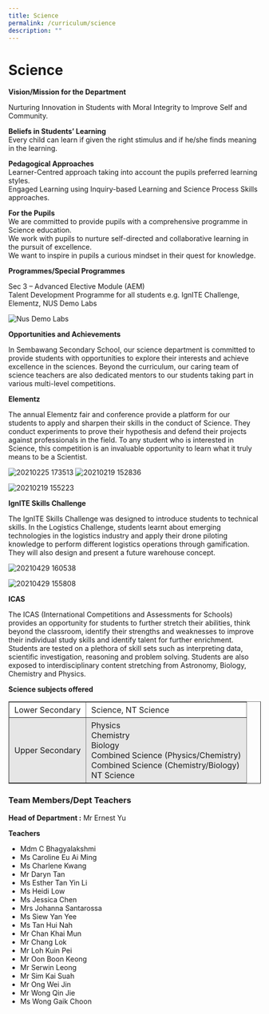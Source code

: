 ```yaml
---
title: Science
permalink: /curriculum/science
description: ""
---
```

Science
=======

**Vision/Mission for the Department**

Nurturing Innovation in Students with Moral Integrity to Improve Self and Community.

**Beliefs in Students’ Learning**  
Every child can learn if given the right stimulus and if he/she finds meaning in the learning.

**Pedagogical Approaches**  
Learner-Centred approach taking into account the pupils preferred learning styles.  
Engaged Learning using Inquiry-based Learning and Science Process Skills approaches.

**For the Pupils**  
We are committed to provide pupils with a comprehensive programme in Science education.  
We work with pupils to nurture self-directed and collaborative learning in the pursuit of excellence.  
We want to inspire in pupils a curious mindset in their quest for knowledge.

**Programmes/Special Programmes**

Sec 3 – Advanced Elective Module (AEM)  
Talent Development Programme for all students e.g. IgnITE Challenge, Elementz, NUS Demo Labs

![Nus Demo Labs](https://sembawangsec.moe.edu.sg/wp-content/uploads/2021/11/NUS-demo-labs.jpg)

**Opportunities and Achievements**

In Sembawang Secondary School, our science department is committed to provide students with opportunities to explore their interests and achieve excellence in the sciences. Beyond the curriculum, our caring team of science teachers are also dedicated mentors to our students taking part in various multi-level competitions.

**Elementz**

The annual Elementz fair and conference provide a platform for our students to apply and sharpen their skills in the conduct of Science. They conduct experiments to prove their hypothesis and defend their projects against professionals in the field. To any student who is interested in Science, this competition is an invaluable opportunity to learn what it truly means to be a Scientist.

![20210225 173513](https://sembawangsec.moe.edu.sg/wp-content/uploads/2021/11/20210225_173513-225x300.jpg) ![20210219 152836](https://sembawangsec.moe.edu.sg/wp-content/uploads/2021/11/20210219_152836-225x300.jpg)

![20210219 155223](https://sembawangsec.moe.edu.sg/wp-content/uploads/2021/11/20210219_155223-1024x768.jpg)

**IgnITE Skills Challenge**

The IgnITE Skills Challenge was designed to introduce students to technical skills. In the Logistics Challenge, students learnt about emerging technologies in the logistics industry and apply their drone piloting knowledge to perform different logistics operations through gamification. They will also design and present a future warehouse concept.

![20210429 160538](https://sembawangsec.moe.edu.sg/wp-content/uploads/2021/11/20210429_160538-1024x576.jpg)

![20210429 155808](https://sembawangsec.moe.edu.sg/wp-content/uploads/2021/11/20210429_155808-1024x576.jpg)

**ICAS**

The ICAS (International Competitions and Assessments for Schools) provides an opportunity for students to further stretch their abilities, think beyond the classroom, identify their strengths and weaknesses to improve their individual study skills and identify talent for further enrichment. Students are tested on a plethora of skill sets such as interpreting data, scientific investigation, reasoning and problem solving. Students are also exposed to interdisciplinary content stretching from Astronomy, Biology, Chemistry and Physics.

**Science subjects offered**

<table border="1" width="100%" cellspacing="1" cellpadding="5" style="box-sizing: inherit; border-collapse: collapse; border-spacing: 0px; max-width: 100%;"><tbody style="box-sizing: inherit;"><tr style="box-sizing: inherit; background: rgb(255, 255, 255);"><td style="box-sizing: inherit; padding: 5px 10px;">Lower Secondary</td><td style="box-sizing: inherit; padding: 5px 10px;">Science, NT Science</td></tr><tr style="box-sizing: inherit; background: rgb(230, 230, 230);"><td style="box-sizing: inherit; padding: 5px 10px;">Upper Secondary</td><td style="box-sizing: inherit; padding: 5px 10px;">Physics<br style="box-sizing: inherit;">Chemistry<br style="box-sizing: inherit;">Biology<br style="box-sizing: inherit;">Combined Science (Physics/Chemistry)<br style="box-sizing: inherit;">Combined Science (Chemistry/Biology)<br style="box-sizing: inherit;">NT Science</td></tr></tbody></table>

### Team Members/Dept Teachers

**Head of Department :** Mr Ernest Yu

**Teachers**
* Mdm C Bhagyalakshmi
* Ms Caroline Eu Ai Ming
* Ms Charlene Kwang
* Mr Daryn Tan
* Ms Esther Tan Yin Li
* Ms Heidi Low
* Ms Jessica Chen
* Mrs Johanna Santarossa
* Ms Siew Yan Yee
* Ms Tan Hui Nah
* Mr Chan Khai Mun
* Mr Chang Lok
* Mr Loh Kuin Pei
* Mr Oon Boon Keong
* Mr Serwin Leong
* Mr Sim Kai Suah
* Mr Ong Wei Jin
* Mr Wong Qin Jie
* Ms Wong Gaik Choon
